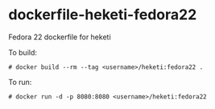 dockerfile-heketi-fedora22
==========================

Fedora 22 dockerfile for heketi

To build:

    # docker build --rm --tag <username>/heketi:fedora22 .

To run:

    # docker run -d -p 8080:8080 <username>/heketi:fedora22
